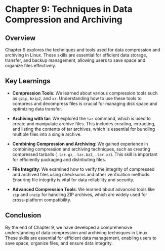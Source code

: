 # Chapter 9: Techniques in Data Compression and Archiving

## Overview

Chapter 9 explores the techniques and tools used for data compression and archiving in Linux. These skills are essential for efficient data storage, transfer, and backup management, allowing users to save space and organize files effectively.

## Key Learnings

- **Compression Tools**: We learned about various compression tools such as `gzip`, `bzip2`, and `xz`. Understanding how to use these tools to compress and decompress files is crucial for managing disk space and optimizing data transfer.

- **Archiving with tar**: We explored the `tar` command, which is used to create and manipulate archive files. This includes creating, extracting, and listing the contents of tar archives, which is essential for bundling multiple files into a single archive.

- **Combining Compression and Archiving**: We gained experience in combining compression and archiving techniques, such as creating compressed tarballs (`.tar.gz`, `.tar.bz2`, `.tar.xz`). This skill is important for efficiently packaging and distributing files.

- **File Integrity**: We examined how to verify the integrity of compressed and archived files using checksums and other verification methods. Ensuring file integrity is vital for data reliability and security.

- **Advanced Compression Tools**: We learned about advanced tools like `zip` and `unzip` for handling ZIP archives, which are widely used for cross-platform compatibility.

## Conclusion

By the end of Chapter 9, we have developed a comprehensive understanding of data compression and archiving techniques in Linux. These skills are essential for efficient data management, enabling users to save space, organize files, and ensure data integrity.
